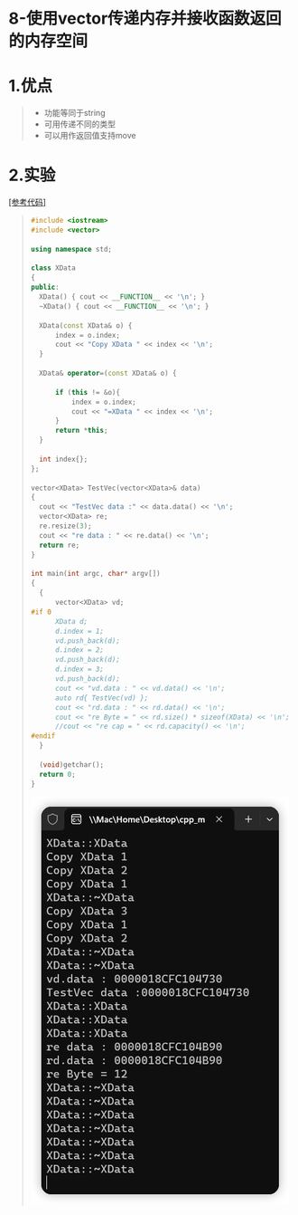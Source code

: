 # 8-使用vector传递内存并接收函数返回的内存空间

# 1.优点

>- 功能等同于string
>- 可用传递不同的类型
>- 可以用作返回值支持move

# 2.实验

[[参考代码]](https://github.com/WONGZEONJYU/cpp_memory_pool_note/tree/main/code/111_string_vector_mem)

>```c++
>#include <iostream>
>#include <vector>
>
>using namespace std;
>
>class XData
>{
>public:
>	XData() { cout << __FUNCTION__ << '\n'; }
>	~XData() { cout << __FUNCTION__ << '\n'; }
>
>	XData(const XData& o) {
>		index = o.index;
>		cout << "Copy XData " << index << '\n';
>	}
>
>	XData& operator=(const XData& o) {
>
>		if (this != &o){
>			index = o.index;
>			cout << "=XData " << index << '\n';
>		}
>		return *this;
>	}
>
>	int index{};
>};
>
>vector<XData> TestVec(vector<XData>& data)
>{
>	cout << "TestVec data :" << data.data() << '\n';
>	vector<XData> re;
>	re.resize(3);
>	cout << "re data : " << re.data() << '\n';
>	return re;
>}
>
>int main(int argc, char* argv[])
>{
>	{
>		vector<XData> vd;
>#if 0
>		XData d;
>		d.index = 1;
>		vd.push_back(d);
>		d.index = 2;
>		vd.push_back(d);
>		d.index = 3;
>		vd.push_back(d);
>		cout << "vd.data : " << vd.data() << '\n';
>		auto rd{ TestVec(vd) };
>		cout << "rd.data : " << rd.data() << '\n';
>		cout << "re Byte = " << rd.size() * sizeof(XData) << '\n';
>		//cout << "re cap = " << rd.capacity() << '\n';
>#endif
>	}
>
>	(void)getchar();
>	return 0;
>}
>
>
>```
>
><img src="./assets/image-20231002180026817.png" alt="image-20231002180026817" />

